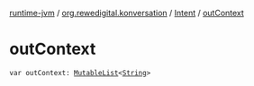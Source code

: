 [runtime-jvm](../../index.md) / [org.rewedigital.konversation](../index.md) / [Intent](index.md) / [outContext](./out-context.md)

# outContext

`var outContext: `[`MutableList`](https://kotlinlang.org/api/latest/jvm/stdlib/kotlin.collections/-mutable-list/index.html)`<`[`String`](https://kotlinlang.org/api/latest/jvm/stdlib/kotlin/-string/index.html)`>`